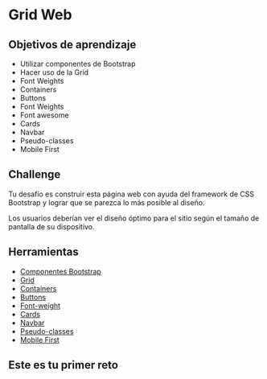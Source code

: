 # Grid Web

## Objetivos de aprendizaje

- Utilizar componentes de Bootstrap
- Hacer uso de la Grid
- Font Weights
- Containers
- Buttons
- Font Weights
- Font awesome
- Cards
- Navbar
- Pseudo-classes
- Mobile First

## Challenge

Tu desafío es construir esta página web con ayuda del
framework de CSS Bootstrap y lograr que se parezca lo más posible al diseño.

Los usuarios deberían ver el diseño óptimo para el sitio según el tamaño de pantalla de su dispositivo.

## Herramientas

- [Componentes Bootstrap](https://getbootstrap.com/docs/5.2/getting-started/introduction/)
- [Grid](https://getbootstrap.com/docs/5.2/layout/grid/)
- [Containers](https://getbootstrap.com/docs/5.2/layout/containers/)
- [Buttons](https://getbootstrap.com/docs/5.2/components/buttons/)
- [Font-weight](https://developer.mozilla.org/es/docs/Web/CSS/font-weight)
- [Cards](https://getbootstrap.com/docs/5.2/components/card/)
- [Navbar](https://getbootstrap.com/docs/5.2/components/navbar/)
- [Pseudo-classes](https://developer.mozilla.org/es/docs/Web/CSS/Pseudo-classes)
- [Mobile First](https://developer.mozilla.org/es/docs/Glossary/Mobile_First)

## Este es tu primer reto
